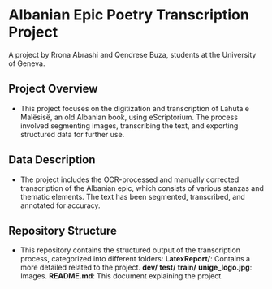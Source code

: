 # Albanian Epic Poetry Transcription Project
A project by Rrona Abrashi and Qendrese Buza, students at the University of Geneva.

## Project Overview
- This project focuses on the digitization and transcription of Lahuta e Malësisë, an old Albanian book, using eScriptorium. The process involved segmenting images, transcribing the text, and exporting structured data for further use.

## Data Description 
- The project includes the OCR-processed and manually corrected transcription of the Albanian epic, which consists of various stanzas and thematic elements. The text has been segmented, transcribed, and annotated for accuracy.
  
## Repository Structure
- This repository contains the structured output of the transcription process, categorized into different folders:
**LatexReport/**: Contains a more detailed related to the project.
**dev/** 
**test/** 
**train/** 
**unige_logo.jpg**: Images.
**README.md**: This document explaining the project.
